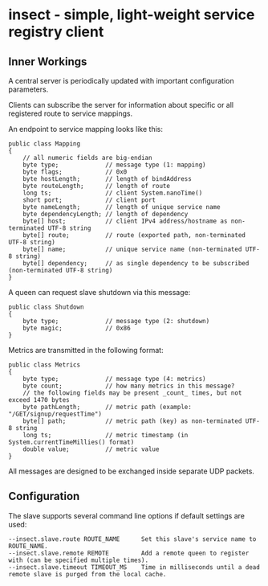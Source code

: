 # insect - simple, light-weight service registry client

## Inner Workings

A central server is periodically updated with important configuration parameters.

Clients can subscribe the server for information about specific or all registered route to service mappings.

An endpoint to service mapping looks like this:
```
public class Mapping
{
    // all numeric fields are big-endian
    byte type;             // message type (1: mapping)
    byte flags;            // 0x0
    byte hostLength;       // length of bindAddress
    byte routeLength;      // length of route
    long ts;               // client System.nanoTime()
    short port;            // client port
    byte nameLength;       // length of unique service name
    byte dependencyLength; // length of dependency
    byte[] host;           // client IPv4 address/hostname as non-terminated UTF-8 string
    byte[] route;          // route (exported path, non-terminated UTF-8 string)
    byte[] name;           // unique service name (non-terminated UTF-8 string)
    byte[] dependency;     // as single dependency to be subscribed (non-terminated UTF-8 string)
} 
```

A queen can request slave shutdown via this message: 
```
public class Shutdown
{
    byte type;             // message type (2: shutdown)
    byte magic;            // 0x86
} 
```

Metrics are transmitted in the following format: 
```
public class Metrics
{
    byte type;             // message type (4: metrics)
    byte count;            // how many metrics in this message?
    // the following fields may be present _count_ times, but not exceed 1470 bytes
    byte pathLength;       // metric path (example: "/GET/signup/requestTime")
    byte[] path;           // metric path (key) as non-terminated UTF-8 string
    long ts;               // metric timestamp (in System.currentTimeMillies() format)
    double value;          // metric value
} 
```

All messages are designed to be exchanged inside separate UDP packets.

## Configuration

The slave supports several command line options if default settings are used:
```
--insect.slave.route ROUTE_NAME      Set this slave's service name to ROUTE_NAME.
--insect.slave.remote REMOTE         Add a remote queen to register with (can be specified multiple times).
--insect.slave.timeout TIMEOUT_MS    Time in milliseconds until a dead remote slave is purged from the local cache.
```
